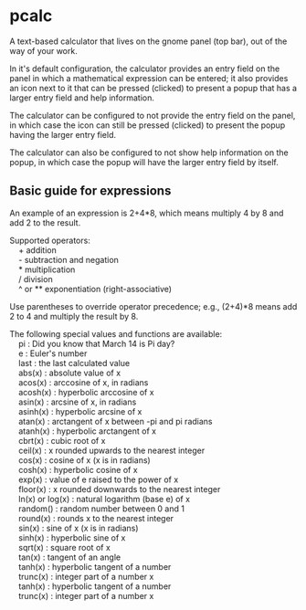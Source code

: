 # pcalc

A text-based calculator that lives on the gnome panel (top bar), out of the way
of your work.

In it's default configuration, the calculator provides an entry field on the
panel in which a mathematical expression can be entered; it also provides an
icon next to it that can be pressed (clicked) to present a popup that has a
larger entry field and help information.

The calculator can be configured to not provide the entry field on the panel, in
which case the icon can still be pressed (clicked) to present the popup having
the larger entry field.

The calculator can also be configured to not show help information on the popup,
in which case the popup will have the larger entry field by itself.
## Basic guide for expressions
An example of an expression is 2+4*8, which means multiply 4 by 8 and add 2 to
the result.

Supported operators:\
&nbsp;&nbsp;&nbsp;&nbsp;+ addition\
&nbsp;&nbsp;&nbsp;&nbsp;- subtraction and negation\
&nbsp;&nbsp;&nbsp;&nbsp;* multiplication\
&nbsp;&nbsp;&nbsp;&nbsp;/ division\
&nbsp;&nbsp;&nbsp;&nbsp;^ or ** exponentiation (right-associative)

Use parentheses to override operator precedence; e.g.,
(2+4)*8 means add 2 to 4 and multiply the result by 8.

The following special values and functions are available:\
&nbsp;&nbsp;&nbsp;&nbsp;pi : Did you know that March 14 is Pi day?\
&nbsp;&nbsp;&nbsp;&nbsp;e : Euler\'s number\
&nbsp;&nbsp;&nbsp;&nbsp;last : the last calculated value\
&nbsp;&nbsp;&nbsp;&nbsp;abs(x) : absolute value of x\
&nbsp;&nbsp;&nbsp;&nbsp;acos(x) : arccosine of x, in radians\
&nbsp;&nbsp;&nbsp;&nbsp;acosh(x) : hyperbolic arccosine of x\
&nbsp;&nbsp;&nbsp;&nbsp;asin(x) : arcsine of x, in radians\
&nbsp;&nbsp;&nbsp;&nbsp;asinh(x) : hyperbolic arcsine of x\
&nbsp;&nbsp;&nbsp;&nbsp;atan(x) : arctangent of x between -pi and pi radians\
&nbsp;&nbsp;&nbsp;&nbsp;atanh(x) : hyperbolic arctangent of x\
&nbsp;&nbsp;&nbsp;&nbsp;cbrt(x) : cubic root of x\
&nbsp;&nbsp;&nbsp;&nbsp;ceil(x) : x rounded upwards to the nearest integer\
&nbsp;&nbsp;&nbsp;&nbsp;cos(x) : cosine of x (x is in radians)\
&nbsp;&nbsp;&nbsp;&nbsp;cosh(x) : hyperbolic cosine of x\
&nbsp;&nbsp;&nbsp;&nbsp;exp(x) : value of e raised to the power of x\
&nbsp;&nbsp;&nbsp;&nbsp;floor(x) : x rounded downwards to the nearest integer\
&nbsp;&nbsp;&nbsp;&nbsp;ln(x) or log(x) : natural logarithm (base e) of x\
&nbsp;&nbsp;&nbsp;&nbsp;random() : random number between 0 and 1\
&nbsp;&nbsp;&nbsp;&nbsp;round(x) : rounds x to the nearest integer\
&nbsp;&nbsp;&nbsp;&nbsp;sin(x) : sine of x (x is in radians)\
&nbsp;&nbsp;&nbsp;&nbsp;sinh(x) : hyperbolic sine of x\
&nbsp;&nbsp;&nbsp;&nbsp;sqrt(x) : square root of x\
&nbsp;&nbsp;&nbsp;&nbsp;tan(x) : tangent of an angle\
&nbsp;&nbsp;&nbsp;&nbsp;tanh(x) : hyperbolic tangent of a number\
&nbsp;&nbsp;&nbsp;&nbsp;trunc(x) : integer part of a number x\
&nbsp;&nbsp;&nbsp;&nbsp;tanh(x) : hyperbolic tangent of a number\
&nbsp;&nbsp;&nbsp;&nbsp;trunc(x) : integer part of a number x

